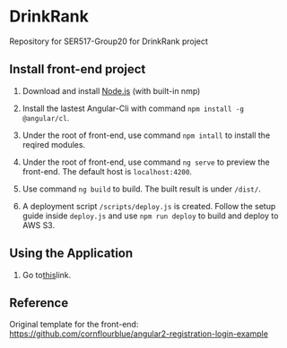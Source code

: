 # DrinkRank
Repository for SER517-Group20 for DrinkRank project

## Install front-end project

1. Download and install [Node.js](https://nodejs.org/en/download) (with built-in nmp) 

2. Install the lastest Angular-Cli with command `npm install -g @angular/cl`.

3. Under the root of front-end, use command `npm intall` to install the reqired modules.

4. Under the root of front-end, use command `ng serve` to preview the front-end.
   The default host is `localhost:4200`.

5. Use command `ng build` to build. The built result is under `/dist/`.

6. A deployment script `/scripts/deploy.js` is created. 
   Follow the setup guide inside `deploy.js` and use `npm run deploy` to build and deploy to AWS S3.

## Using the Application

1. Go to[this](http://drink-rank-dev.s3-website-us-west-2.amazonaws.com/)link.

## Reference
Original template for the front-end:
https://github.com/cornflourblue/angular2-registration-login-example


